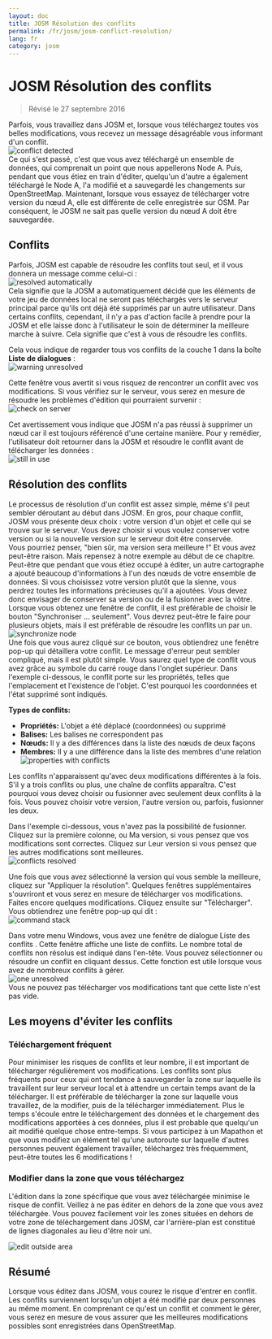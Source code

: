 ```yaml
---
layout: doc
title: JOSM Résolution des conflits
permalink: /fr/josm/josm-conflict-resolution/
lang: fr
category: josm
---
```


JOSM Résolution des conflits
====================

> Révisé le 27 septembre 2016  

Parfois, vous travaillez dans JOSM et, lorsque vous téléchargez toutes vos belles modifications, vous recevez un message désagréable vous informant d'un conflit.  
![conflict detected][]  
Ce qui s'est passé, c'est que vous avez téléchargé un ensemble de données, qui comprenait un point que nous appellerons Node A. Puis, pendant que vous étiez en train d'éditer, quelqu'un d'autre a également téléchargé le Node A, l'a modifié et a sauvegardé les changements sur OpenStreetMap. Maintenant, lorsque vous essayez de télécharger votre version du nœud A, elle est différente de celle enregistrée sur OSM. Par conséquent, le JOSM ne sait pas quelle version du nœud A doit être sauvegardée.  

Conflits
----------

Parfois, JOSM est capable de résoudre les conflits tout seul, et il vous donnera un message comme celui-ci :  
![resolved automatically][]  
Cela signifie que la JOSM a automatiquement décidé que les éléments de votre jeu de données local ne seront pas téléchargés vers le serveur principal parce qu'ils ont déjà été supprimés par un autre utilisateur. Dans certains conflits, cependant, il n'y a pas d'action facile à prendre pour la JOSM et elle laisse donc à l'utilisateur le soin de déterminer la meilleure marche à suivre. Cela signifie que c'est à vous de résoudre les conflits.  

Cela vous indique de regarder tous vos conflits de la couche 1 dans la boîte **Liste de dialogues** :  
![warning unresolved][]  

Cette fenêtre vous avertit si vous risquez de rencontrer un conflit avec vos modifications. Si vous vérifiez sur le serveur, vous serez en mesure de résoudre les problèmes d'édition qui pourraient survenir :  
![check on server][]  

Cet avertissement vous indique que JOSM n'a pas réussi à supprimer un nœud car il est toujours référencé d'une certaine manière. Pour y remédier, l'utilisateur doit retourner dans la JOSM et résoudre le conflit avant de télécharger les données :  
![still in use][]  

Résolution des conflits
--------------------

Le processus de résolution d'un conflit est assez simple, même s'il peut sembler déroutant au début dans JOSM. En gros, pour chaque conflit, JOSM vous présente deux choix : votre version d'un objet et celle qui se trouve sur le serveur. Vous devez choisir si vous voulez conserver votre version ou si la nouvelle version sur le serveur doit être conservée.  
Vous pourriez penser, "bien sûr, ma version sera meilleure !" Et vous avez peut-être raison. Mais repensez à notre exemple au début de ce chapitre. Peut-être que pendant que vous étiez occupé à éditer, un autre cartographe a ajouté beaucoup d'informations à l'un des nœuds de votre ensemble de données. Si vous choisissez votre version plutôt que la sienne, vous perdrez toutes les informations précieuses qu'il a ajoutées. Vous devez donc envisager de conserver sa version ou de la fusionner avec la vôtre.  
Lorsque vous obtenez une fenêtre de conflit, il est préférable de choisir le bouton "Synchroniser ... seulement". Vous devrez peut-être le faire pour plusieurs objets, mais il est préférable de résoudre les conflits un par un.  
![synchronize node][]  
Une fois que vous aurez cliqué sur ce bouton, vous obtiendrez une fenêtre pop-up qui détaillera votre conflit. Le message d'erreur peut sembler compliqué, mais il est plutôt simple. Vous saurez quel type de conflit vous avez grâce au symbole du carré rouge dans l'onglet supérieur. Dans l'exemple ci-dessous, le conflit porte sur les propriétés, telles que l'emplacement et l'existence de l'objet. C'est pourquoi les coordonnées et l'état supprimé sont indiqués.  

**Types de conflits:**

- **Propriétés:** L'objet a été déplacé (coordonnées) ou supprimé  
- **Balises:** Les balises ne correspondent pas  
- **Nœuds:** Il y a des différences dans la liste des nœuds de deux façons  
- **Membres:** Il y a une différence dans la liste des membres d'une relation  
![properties with conflicts][]  

Les conflits n'apparaissent qu'avec deux modifications différentes à la fois. S'il y a trois conflits ou plus, une chaîne de conflits apparaîtra. C'est pourquoi vous devez choisir ou fusionner avec seulement deux conflits à la fois. Vous pouvez choisir votre version, l'autre version ou, parfois, fusionner les deux.  

Dans l'exemple ci-dessous, vous n'avez pas la possibilité de fusionner. Cliquez sur la première colonne, ou Ma version, si vous pensez que vos modifications sont correctes. Cliquez sur Leur version si vous pensez que les autres modifications sont meilleures.  
![conflicts resolved][]  

Une fois que vous avez sélectionné la version qui vous semble la meilleure, cliquez sur "Appliquer la résolution". Quelques fenêtres supplémentaires s'ouvriront et vous serez en mesure de télécharger vos modifications. Faites encore quelques modifications. Cliquez ensuite sur "Télécharger". Vous obtiendrez une fenêtre pop-up qui dit :  
![command stack][]  

Dans votre menu Windows, vous avez une fenêtre de dialogue Liste des conflits . Cette fenêtre affiche une liste de conflits. Le nombre total de conflits non résolus est indiqué dans l'en-tête. Vous pouvez sélectionner ou résoudre un conflit en cliquant dessus. Cette fonction est utile lorsque vous avez de nombreux conflits à gérer.  
![one unresolved][]  
Vous ne pouvez pas télécharger vos modifications tant que cette liste n'est pas vide.  

Les moyens d'éviter les conflits
------------------------

### Téléchargement fréquent

Pour minimiser les risques de conflits et leur nombre, il est important de télécharger régulièrement vos modifications. Les conflits sont plus fréquents pour ceux qui ont tendance à sauvegarder la zone sur laquelle ils travaillent sur leur serveur local et à attendre un certain temps avant de la télécharger. Il est préférable de télécharger la zone sur laquelle vous travaillez, de la modifier, puis de la télécharger immédiatement. Plus le temps s'écoule entre le téléchargement des données et le chargement des modifications apportées à ces données, plus il est probable que quelqu'un ait modifié quelque chose entre-temps. Si vous participez à un Mapathon et que vous modifiez un élément tel qu'une autoroute sur laquelle d'autres personnes peuvent également travailler, téléchargez très fréquemment, peut-être toutes les 6 modifications !  

### Modifier dans la zone que vous téléchargez

L'édition dans la zone spécifique que vous avez téléchargée minimise le risque de conflit. Veillez à ne pas éditer en dehors de la zone que vous avez téléchargée. Vous pouvez facilement voir les zones situées en dehors de votre zone de téléchargement dans JOSM, car l'arrière-plan est constitué de lignes diagonales au lieu d'être noir uni.  

![edit outside area][]  

Résumé
--------
Lorsque vous éditez dans JOSM, vous courez le risque d'entrer en conflit. Les conflits surviennent lorsqu'un objet a été modifié par deux personnes au même moment. En comprenant ce qu'est un conflit et comment le gérer, vous serez en mesure de vous assurer que les meilleures modifications possibles sont enregistrées dans OpenStreetMap.  


<!-- More stuff, could go into an additional chapter - DO NOT TRANSLATE
## Annexe. Conflits plus spécifiques

### Conflits de balises

Si les balises d'une version d'un objet sont différentes de celles
une autre version, la boîte de dialogue Conflit affiche un ![]({{site.baseurl}}/images/intermediate/en_conflict_resolution_image08.png)in
onglet Balises. Cliquez sur l'onglet pour afficher une boîte de dialogue permettant de résoudre les balises
en conflits.

Trois tableaux sont affichés dans cette boîte de dialogue, de gauche à droite :

1. Ma version : montre les balises de la première version de l'objet participant
    dans ce conflit. Ce sont généralement les balises de la version de l'objet
    dans votre ensemble de données locales.
2. Version fusionnée : montre les balises fusionnées. Ce tableau est initialement
    vides. Plus vous résolvez de conflits de balises, plus le nombre de valeurs de balises sera
    serons affichés dans ce tableau.
3. Leur version : montre les balises de la deuxième version de l'objet
    participant à ce conflit. Ce sont généralement les étiquettes de la
    version de l'objet actuellement stockée sur le serveur.

Dans l'exemple ci-dessous, les deux versions ont une balise "name". Les valeurs dans les
deux versions d'objets sont différentes, cependant, et JOSM affiche donc
la ligne avec un fond rouge. La valeur de la première version est
"Secondary School", la version opposée a une valeur "Elementary
School". Vous devez maintenant décider lesquelles de ces valeurs vous souhaitez conserver
et ceux que vous voulez rejeter.

![]({{site.baseurl}}/images/intermediate/en_conflict_resolution_image07.png)

Cliquez sur la valeur que vous voulez conserver, dans l'exemple sur la
valeur sur la gauche. Si vous double-cliquez sur la valeur ou si vous cliquez sur
![]({{site.baseurl}}/images/intermediate/en_conflict_resolution_image21.png), vous décidez de garder la valeur et d'écarter la
valeur opposée. Le tableau du milieu affiche maintenant la valeur à conserver.
et la couleur de fond devient verte.

![]({{site.baseurl}}/images/intermediate/en_conflict_resolution_image10.png)

Lorsque le bouton Appliquer la résolution est activé, vous pouvez appliquer votre décision.
Les valeurs que vous avez choisies seront appliquées et la boîte de dialogue sera fermée.

![]({{site.baseurl}}/images/intermediate/en_conflict_resolution_image03.png)

## Résolution des différences dans la liste des nœuds de deux versions d'une voie

Si vous voyez le symbole ![]({{site.baseurl}}/images/intermediate/en_conflict_resolution_image08.png) dans l'onglet Nœuds, puis vous
devez résoudre les différences dans la liste de
[nœuds](http://josm.openstreetmap.de/wiki/Help/Concepts/Object) de deux
[voies](http://josm.openstreetmap.de/wiki/Help/Concepts/Object). Il 
y a trois colonnes dans le panneau respectif (voir la capture d'écran ci-dessous) :

1.  the leftmost table displays the list of nodes of the the local
    object version
2.  the rightmost table displays the list of nodes of the the server
    object version
3.  the table in the middle shows the list of nodes of the merged ways

Initially, the middle table is empty. You should now decide which nodes
to keep from the local dataset (the leftmost table) and which from the
server dataset (the rightmost table).

![]({{site.baseurl}}/images/intermediate/en_conflict_resolution_image24.png)

### The standard workflow

The standard workflow to resolve conflicts in the node lists of two
[object
versions](http://josm.openstreetmap.de/wiki/Help/Concepts/Object)consists
of three steps:

1.  Pick nodes from either object version and reorder the resulting node
    list if necessary
2.  Freezethe resulting merged node list by clicking on the button
    ![]({{site.baseurl}}/images/intermediate/en_conflict_resolution_image16.png). When you freeze the merged node list you
    tell JOSM that all conflicts in the node list are resolved.
3.  Apply the resolution

### A simple workflow: Keep the node list from your local object version

The following example shows the workflow when you decide to keep all nodes in the same order from your local object version.

-   First, select all elements in the leftmost table (either using the mouse or by 
    pressing Ctrl-A in the table) (see next screen shot):

    ![]({{site.baseurl}}/images/intermediate/en_conflict_resolution_image04.png)

-   Then, click 
    ![]({{site.baseurl}}/images/intermediate/en_conflict_resolution_image19.png)
    to copy the selected nodes to the middle table with the merged nodes:

    ![]({{site.baseurl}}/images/intermediate/en_conflict_resolution_image01.png)

-   Finally, click
    ![]({{site.baseurl}}/images/intermediate/en_conflict_resolution_image16.png)
    to freeze the resulting merged node list:

    ![]({{site.baseurl}}/images/intermediate/en_conflict_resolution_image20.png)

    The symbol in the nodes tab now switched to 
    ![]({{site.baseurl}}/images/intermediate/en_conflict_resolution_image00.png)
    and you can apply the merge decisions.

### Support for comparing node lists

It can be difficult to find the differences between the node list of of two object versions, in particular for ways with many nodes.

The Conflict Dialog supports you in finding the differences. It can compare two of the node lists displayed ("my" node list, the merged node list, and "their" node list) and it can render the differences between them with specific background colors.

From the following combo box you can select which pair of node lists to compare:

![]({{site.baseurl}}/images/intermediate/en_conflict_resolution_image15.png)

1.  My with Their: compares the leftmost table with the rightmost table
    in the Conflict Dialog
2.  My with Merged: compares the leftmost table with the middle table in
    the Conflict Dialog
3.  Their with Merge: compares the middle table with the rightmost table
    in the Conflict Dialog

Depending on the position of a node in the list different background
colors are used:

1.  The node is in this list only. It isn't present in the opposite list:
    ![]({{site.baseurl}}/images/intermediate/en_conflict_resolution_image13.png)
2.  The node is in both lists, but it is on different positions:
    ![]({{site.baseurl}}/images/intermediate/en_conflict_resolution_image02.png)
3.  White background means that a node is in both lists at the same
    position.

    ![]({{site.baseurl}}/images/intermediate/en_conflict_resolution_image17.png)

-->

[conflict detected]: /images/josm/conflict-detected.png
[resolved automatically]: /images/josm/resolved-automatically.png
[warning unresolved]: /images/josm/warning-unresolved.png
[check on server]: /images/josm/check-on-server.png
[still in use]: /images/josm/still-in-use.png
[synchronize node]: /images/josm/synchronize-node.png
[properties with conflicts]: /images/josm/properties-with-conflicts.png
[conflicts resolved]: /images/josm/conflicts-resolved.png
[synchronize node]: /images/josm/synchronize-node.png
[command stack]: /images/josm/command-stack.png
[one unresolved]: /images/josm/one-unresolved.png
[edit outside area]: /images/josm/edit-outside-area.png
